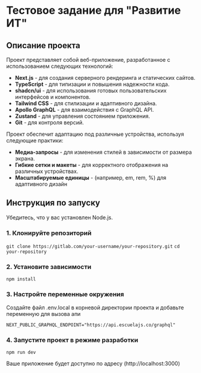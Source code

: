 # Тестовое задание для "Развитие ИТ"

## Описание проекта

Проект представляет собой веб-приложение, разработанное с использованием следующих технологий:

- **Next.js** - для создания серверного рендеринга и статических сайтов.
- **TypeScript** - для типизации и повышения надежности кода.
- **shadcn/ui** - для использования готовых пользовательских интерфейсов и компонентов.
- **Tailwind CSS** - для стилизации и адаптивного дизайна.
- **Apollo GraphQL** - для взаимодействия с GraphQL API.
- **Zustand** - для управления состоянием приложения.
- **Git** - для контроля версий.

Проект обеспечит адаптацию под различные устройства, используя следующие практики:

- **Медиа-запросы** - для изменения стилей в зависимости от размера экрана.
- **Гибкие сетки и макеты** - для корректного отображения на различных устройствах.
- **Масштабируемые единицы** - (например, em, rem, %) для адаптивного дизайн

## Инструкция по запуску

Убедитесь, что у вас установлен Node.js.

### 1. Клонируйте репозиторий

`git clone https://gitlab.com/your-username/your-repository.git`
`cd your-repository`

### 2. Установите зависимости

`npm install`

### 3. Настройте переменные окружения

Создайте файл .env.local в корневой директории проекта и добавьте переменную для вызова апи

`NEXT_PUBLIC_GRAPHQL_ENDPOINT="https://api.escuelajs.co/graphql"`

### 4. Запустите проект в режиме разработки

`npm run dev`

Ваше приложение будет доступно по адресу (http://localhost:3000)
